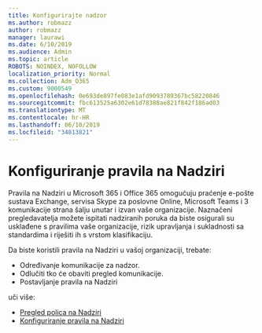 ```yaml
---
title: Konfigurirajte nadzor
ms.author: robmazz
author: robmazz
manager: laurawi
ms.date: 6/10/2019
ms.audience: Admin
ms.topic: article
ROBOTS: NOINDEX, NOFOLLOW
localization_priority: Normal
ms.collection: Adm_O365
ms.custom: 9000549
ms.openlocfilehash: 0e693de897fe083e1afd9093789367bc58220846
ms.sourcegitcommit: fbc613525a6302e61d78388ae821f842f186ad03
ms.translationtype: MT
ms.contentlocale: hr-HR
ms.lasthandoff: 06/10/2019
ms.locfileid: "34813821"
---
```

# <a name="configure-supervision-policies"></a>Konfiguriranje pravila na Nadziri

Pravila na Nadziri u Microsoft 365 i Office 365 omogućuju praćenje e-pošte sustava Exchange, servisa Skype za poslovne Online, Microsoft Teams i 3 komunikacije strana šalju unutar i izvan vaše organizacije. Naznačeni pregledavatelja možete ispitati nadziranih poruka da biste osigurali su usklađene s pravilima vaše organizacije, rizik upravljanja i sukladnosti sa standardima i riješiti ih s vrstom klasifikaciju.

Da biste koristili pravila na Nadziri u vašoj organizaciji, trebate:

- Određivanje komunikacije za nadzor.
- Odlučiti tko će obaviti pregled komunikacije.
- Postavljanje pravila na Nadziri

uči više:

- [Pregled polica na Nadziri](https://docs.microsoft.com/office365/securitycompliance/supervision-policies)
- [Konfiguriranje pravila na Nadziri](https://docs.microsoft.com/office365/securitycompliance/configure-supervision-policies)
